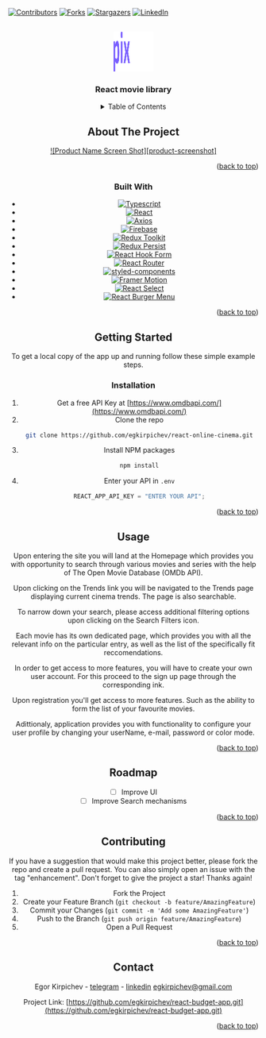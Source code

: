 <!-- Improved compatibility of back to top link: See: https://github.com/othneildrew/Best-README-Template/pull/73 -->

<a name="readme-top"></a>

[![Contributors][contributors-shield]][contributors-url]
[![Forks][forks-shield]][forks-url]
[![Stargazers][stars-shield]][stars-url]
[![LinkedIn][linkedin-shield]][linkedin-url]

<!-- PROJECT LOGO -->
<br />
<div align="center">
  <a href="https://github.com/egkirpichev/react-online-cinema">
    <img src="src/assets/icons/logo.svg" alt="Logo" width="80" height="80">
  </a>

  <h3 align="center">React movie library</h3>

<!-- TABLE OF CONTENTS -->
<details>
  <summary>Table of Contents</summary>
  <ol>
    <li>
      <a href="#about-the-project">About The Project</a>
      <ul>
        <li><a href="#built-with">Built With</a></li>
      </ul>
    </li>
    <li>
      <a href="#getting-started">Getting Started</a>
      <ul>
        <li><a href="#installation">Installation</a></li>
      </ul>
    </li>
    <li><a href="#usage">Usage</a></li>
    <li><a href="#contributing">Contributing</a></li>
    <li><a href="#contact">Contact</a></li>
  </ol>
</details>

<!-- ABOUT THE PROJECT -->

## About The Project

[![Product Name Screen Shot][product-screenshot]](https://example.com)

<p align="right">(<a href="#readme-top">back to top</a>)</p>

### Built With

- [![Typescript][typescriptlang.org]][typescript-url]
- [![React][react.js]][react-url]
- [![Axios][axios-http.com]][axios-url]
- [![Firebase][firebase.google.com]][firebase-url]
- [![Redux Toolkit][redux-toolkit.js.org]][redux-url]
- [![Redux Persist][github.com/rt2zz/redux-persist]][persist-url]
- [![React Hook Form][react-hook-form.com]][react-hook-form-url]
- [![React Router][reactrouter.com]][react-router-url]
- [![styled-components][styled-components]][styled-components-url]
- [![Framer Motion][framer.com]][framer-url]
- [![React Select][react-select.com]][react-select-url]
- [![React Burger Menu][react-select.com]][react-select-url]

<p align="right">(<a href="#readme-top">back to top</a>)</p>

<!-- GETTING STARTED -->

## Getting Started

To get a local copy of the app up and running follow these simple example steps.

### Installation

1. Get a free API Key at [https://www.omdbapi.com/](https://www.omdbapi.com/)
2. Clone the repo
   ```sh
   git clone https://github.com/egkirpichev/react-online-cinema.git
   ```
3. Install NPM packages
   ```sh
   npm install
   ```
4. Enter your API in `.env`
   ```js
   REACT_APP_API_KEY = "ENTER YOUR API";
   ```

<p align="right">(<a href="#readme-top">back to top</a>)</p>

<!-- USAGE EXAMPLES -->

## Usage

Upon entering the site you will land at the Homepage which provides you with opportunity to search through various movies and series with the help of The Open Movie Database (OMDb API).

Upon clicking on the Trends link you will be navigated to the Trends page displaying current cinema trends. The page is also searchable.

To narrow down your search, please access additional filtering options upon clicking on the Search Filters icon.

Each movie has its own dedicated page, which provides you with all the relevant info on the particular entry, as well as the list of the specifically fit reccomendations.

In order to get access to more features, you will have to create your own user account. For this proceed to the sign up page through the corresponding ink.

Upon registration you'll get access to more features. Such as the ability to form the list of your favourite movies.

Adittionaly, application provides you with functionality to configure your user profile by changing your userName, e-mail, password or color mode.

<p align="right">(<a href="#readme-top">back to top</a>)</p>

<!-- ROADMAP -->

## Roadmap

- [ ] Improve UI
- [ ] Improve Search mechanisms

<p align="right">(<a href="#readme-top">back to top</a>)</p>

<!-- CONTRIBUTING -->

## Contributing

If you have a suggestion that would make this project better, please fork the repo and create a pull request. You can also simply open an issue with the tag "enhancement".
Don't forget to give the project a star! Thanks again!

1. Fork the Project
2. Create your Feature Branch (`git checkout -b feature/AmazingFeature`)
3. Commit your Changes (`git commit -m 'Add some AmazingFeature'`)
4. Push to the Branch (`git push origin feature/AmazingFeature`)
5. Open a Pull Request

<p align="right">(<a href="#readme-top">back to top</a>)</p>

<!-- CONTACT -->

## Contact

Egor Kirpichev - [telegram](https://t.me/Kirpis) - [linkedin](https://www.linkedin.com/in/кирпичев-егор-a074a0174/) egkirpichev@gmail.com

Project Link: [https://github.com/egkirpichev/react-budget-app.git](https://github.com/egkirpichev/react-budget-app.git)

<p align="right">(<a href="#readme-top">back to top</a>)</p>

<!-- MARKDOWN LINKS & IMAGES -->
<!-- https://www.markdownguide.org/basic-syntax/#reference-style-links -->

[contributors-shield]: https://img.shields.io/github/contributors/egkirpichev/react-online-cinema.svg?style=for-the-badge
[contributors-url]: https://github.com/egkirpichev/react-online-cinema/graphs/contributors
[forks-shield]: https://img.shields.io/github/forks/egkirpichev/react-online-cinema.svg?style=for-the-badge
[forks-url]: https://github.com/egkirpichev/react-online-cinema/network/members
[stars-shield]: https://img.shields.io/github/stars/egkirpichev/react-online-cinema.svg?style=for-the-badge
[stars-url]: https://github.com/egkirpichev/react-online-cinema/stargazers
[linkedin-shield]: https://img.shields.io/badge/-LinkedIn-black.svg?style=for-the-badge&logo=linkedin&colorB=555
[linkedin-url]: https://linkedin.com/in/othneildrew
[typescriptlang.org]: https://img.shields.io/badge/-Typescript-blue?style=for-the-badge&logo=typescript&logoColor=white
[typescript-url]: https://www.typescriptlang.org/
[react.js]: https://img.shields.io/badge/React-20232A?style=for-the-badge&logo=react&logoColor=61DAFB
[react-url]: https://reactjs.org/
[axios-http.com]: https://img.shields.io/badge/-axios-671ddf?style=for-the-badge&logo=axios&logoColor=white
[axios-url]: https://axios-http.com/ru/docs/intro
[firebase.google.com]: https://img.shields.io/badge/-firebase-5f6368?style=for-the-badge&logo=firebase&logoColor=orange
[firebase-url]: https://firebase.google.com/docs/
[redux-toolkit.js.org]: https://img.shields.io/badge/-redux--toolkit-764abc?style=for-the-badge&logo=redux&logoColor=white
[redux-url]: https://redux-toolkit.js.org/
[react-hook-form.com]: https://img.shields.io/badge/-react--hook--form-1e2a4a?style=for-the-badge&logo=react-hook-form&logoColor=ec5990
[react-hook-form-url]: https://react-hook-form.com/
[github.com/rt2zz/redux-persist]: https://img.shields.io/badge/-redux--persist-persist?style=for-the-badge
[persist-url]: https://github.com/rt2zz/redux-persist#readme
[styled-components]: https://img.shields.io/badge/-styled--components-35495E?style=for-the-badge&logo=styled-components&logoColor=pink
[styled-components-url]: https://styled-components.com/
[framer.com]: https://img.shields.io/badge/-framer--motion-DD0031?style=for-the-badge&logo=framer&logoColor=black
[framer-url]: https://www.framer.com/
[react-select.com]: https://img.shields.io/badge/-react--select-FF3E00?style=for-the-badge
[react-select-url]: https://react-select.com/home
[reactrouter.com]: https://img.shields.io/badge/-react--router-563D7C?style=for-the-badge&logo=react-router&logoColor=white
[react-router-url]: https://reactrouter.com/
